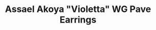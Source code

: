 ---
title: Assael Akoya "Violetta" WG Pave Earrings
description: |
  The Violetta pave hook earrings are a classic addition to every woman's wardrobe.
specs: |
  Pair of Akoya Cultured Pearls 8.0 - 8.5mm, set in 18K White Gold with 56 Diamonds, .26 ctw.
images:
  - image_path: /uploads/assael-akoya-violetta-wg-pave-earrings.jpg
order: 3
tags:
---